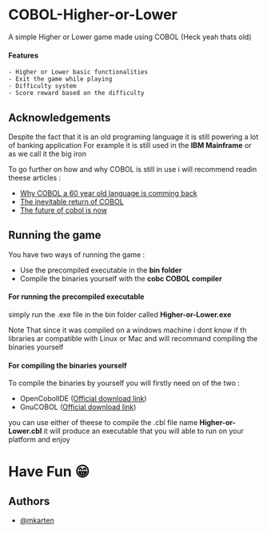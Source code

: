 
# COBOL-Higher-or-Lower
A simple Higher or Lower game made using COBOL (Heck yeah thats old)

#### Features
    - Higher or Lower basic functionalities
    - Exit the game while playing
    - Difficulty system
    - Score reward based on the difficulty


## Acknowledgements
Despite the fact that it is an old programing language it is still powering a lot of banking application
For example it is still used in the __IBM Mainframe__ or as we call it the big iron

To go further on how and why COBOL is still in use i will recommend readin theese articles :
- [Why COBOL a 60 year old language is comming back](https://stackoverflow.blog/2020/04/20/brush-up-your-cobol-why-is-a-60-year-old-language-suddenly-in-demand/)
- [The inevitable return of COBOL](https://www.hackerrank.com/blog/the-inevitable-return-of-cobol/)
- [The future of cobol is now](https://www.infoworld.com/article/3596594/the-future-of-cobol-is-now.html)
## Running the game

You have two ways of running the game :

- Use the precompiled executable in the __bin folder__
- Compile the binaries yourself with the __cobc COBOL compiler__

#### For running the precompiled executable
simply run the .exe file in the bin folder called __Higher-or-Lower.exe__

Note That since it was compiled on a windows machine i dont know if th libraries ar compatible with Linux or Mac and will recommand compiling the binaries yourself

#### For compiling the binaries yourself
To compile the binaries by yourself you will firstly need on of the two :

- OpenCobolIDE ([Official download link](https://launchpad.net/cobcide/+download))
- GnuCOBOL ([Official download link](https://sourceforge.net/projects/gnucobol/))

you can use either of theese to compile the .cbl file name __Higher-or-Lower.cbl__
it will produce an executable that you will able to run on your platform and enjoy

# Have Fun 😁
## Authors

- [@mkarten](https://www.github.com/mkarten)

